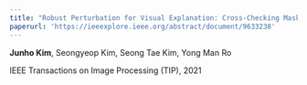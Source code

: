 ```yaml
---
title: "Robust Perturbation for Visual Explanation: Cross-Checking Mask Optimization to Avoid Class Distortion"
paperurl: 'https://ieeexplore.ieee.org/abstract/document/9633238'
---
```

**Junho Kim**, Seongyeop Kim, Seong Tae Kim, Yong Man Ro

IEEE Transactions on Image Processing (TIP), 2021